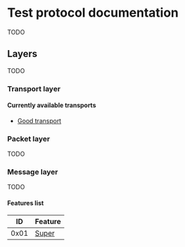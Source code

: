 # Test protocol documentation
TODO

## Layers
TODO

### Transport layer
#### Currently available transports

- [Good transport](./transports/good-transport.md)

### Packet layer
TODO

### Message layer
TODO

#### Features list

|  ID  | Feature                             |
|:----:| :---------------------------------- |
| 0x01 | [Super](features/0x01-super.md)     |
